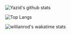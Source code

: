 ![Yazid's github stats](https://github-readme-stats.vercel.app/api?username=yazidisme&theme=vue-dark&show_icons=true&count_private=true&include_all_commits=true)

![Top Langs](https://github-readme-stats.vercel.app/api/top-langs/?username=yazidisme&layout=compact)

![willianrod's wakatime stats](https://github-readme-stats.vercel.app/api/wakatime?username=yazidisme)
